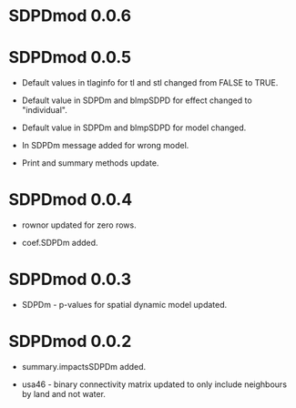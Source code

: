 # SDPDmod 0.0.6

# SDPDmod 0.0.5

* Default values in tlaginfo for tl and stl changed from FALSE to TRUE.

* Default value in SDPDm and blmpSDPD for effect changed to "individual".

* Default value in SDPDm and blmpSDPD for model changed.

* In SDPDm message added for wrong model.

* Print and summary methods update.

# SDPDmod 0.0.4

* rownor updated for zero rows.

* coef.SDPDm added.

# SDPDmod 0.0.3

* SDPDm - p-values for spatial dynamic model updated.

# SDPDmod 0.0.2

* summary.impactsSDPDm added.

* usa46 - binary connectivity matrix updated to only include neighbours by land and not water.

